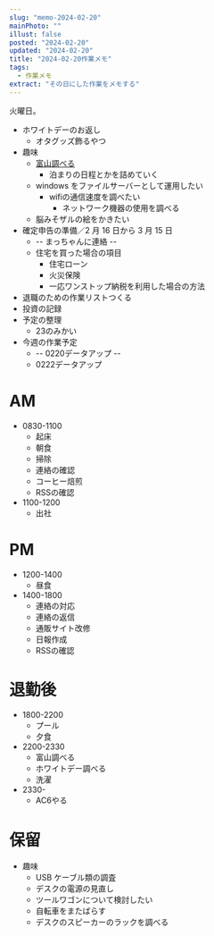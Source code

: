 ```yaml
---
slug: "memo-2024-02-20"
mainPhoto: ""
illust: false
posted: "2024-02-20"
updated: "2024-02-20"
title: "2024-02-20作業メモ"
tags:
  - 作業メモ
extract: "その日にした作業をメモする"
---
```


火曜日。

- ホワイトデーのお返し
  - オタグッズ飾るやつ
- 趣味
  - [富山調べる](https://docs.google.com/document/d/1JdWkhu_hqXsHblQaPn_yJxKrzq-jvxeymWYBfapRKBU/edit#heading=h.88gi7qwvidj8)
    - 泊まりの日程とかを詰めていく
  - windows をファイルサーバーとして運用したい
    - wifiの通信速度を調べたい
      - ネットワーク機器の使用を調べる
  - 脳みそザルの絵をかきたい
- 確定申告の準備／2 月 16 日から 3 月 15 日
  - -- まっちゃんに連絡 --
  - 住宅を買った場合の項目
    - 住宅ローン
    - 火災保険
    - 一応ワンストップ納税を利用した場合の方法
- 退職のための作業リストつくる
- 投資の記録
- 予定の整理
  - 23のみかい
- 今週の作業予定
  - -- 0220データアップ --
  - 0222データアップ

# AM

- 0830-1100
  - 起床
  - 朝食
  - 掃除
  - 連絡の確認
  - コーヒー焙煎
  - RSSの確認
- 1100-1200
  - 出社

# PM

- 1200-1400
  - 昼食
- 1400-1800
  - 連絡の対応
  - 連絡の返信
  - 通販サイト改修
  - 日報作成
  - RSSの確認

# 退勤後

- 1800-2200
  - プール
  - 夕食
- 2200-2330
  - 富山調べる
  - ホワイトデー調べる
  - 洗濯
- 2330-
  - AC6やる

# 保留

- 趣味
  - USB ケーブル類の調査
  - デスクの電源の見直し
  - ツールワゴンについて検討したい
  - 自転車をまたばらす
  - デスクのスピーカーのラックを調べる